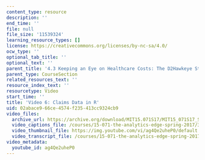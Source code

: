 ```yaml
---
content_type: resource
description: ''
end_time: ''
file: null
file_size: '11539324'
learning_resource_types: []
license: https://creativecommons.org/licenses/by-nc-sa/4.0/
ocw_type: ''
optional_tab_title: ''
optional_text: ''
parent_title: '4.3 Keeping an Eye on Healthcare Costs: The D2Hawkeye Story '
parent_type: CourseSection
related_resources_text: ''
resource_index_text: ''
resourcetype: Video
start_time: ''
title: 'Video 6: Claims Data in R'
uid: 02abace9-66ce-4574-f235-413cc9324cb9
video_files:
  archive_url: https://archive.org/download/MIT15.071S17/MIT15_071S17_Session_4.3.11_300k.mp4
  video_captions_file: /courses/15-071-the-analytics-edge-spring-2017/39492e8975755c13832534057dd6141a_ag4Qe2uheP0.vtt
  video_thumbnail_file: https://img.youtube.com/vi/ag4Qe2uheP0/default.jpg
  video_transcript_file: /courses/15-071-the-analytics-edge-spring-2017/fa798bea9afa23415e184f44cf3afa08_ag4Qe2uheP0.pdf
video_metadata:
  youtube_id: ag4Qe2uheP0
---
```

